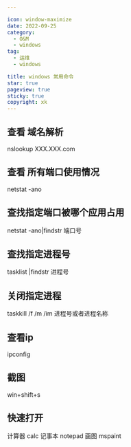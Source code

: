```yaml
---

icon: window-maximize
date: 2022-09-25
category:
  - O&M
  - windows
tag:
  - 运维
  - windows

title: windows 常用命令
star: true
pageview: true
sticky: true
copyright: xk
---
```



## 查看 域名解析
nslookup XXX.XXX.com

## 查看 所有端口使用情况
netstat -ano

## 查找指定端口被哪个应用占用
netstat -ano|findstr 端口号

## 查找指定进程号
tasklist |findstr 进程号

## 关闭指定进程
taskkill /f /m /im 进程号或者进程名称

## 查看ip 
ipconfig

## 截图
win+shift+s

## 快速打开
计算器 calc
记事本 notepad
画图   mspaint
